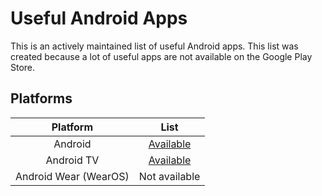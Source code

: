 # Useful Android Apps

This is an actively maintained list of useful Android apps. This list was created because a lot of useful apps are not available on the Google Play Store.

## Platforms
| Platform | List |
| :-: | :-: |
| Android | [Available](Android/Apps.md) |
| Android TV | [Available](Android/Apps-TV.md) |
| Android Wear (WearOS) | Not available |
